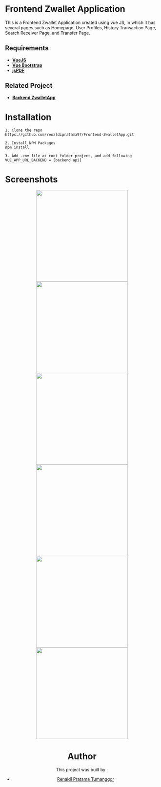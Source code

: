 # Frontend Zwallet Application
This is a Frontend Zwallet Application created using vue JS, in which it has several pages such as Homepage, User Profiles, History Transaction Page, Search Receiver Page, and Transfer Page.

## Requirements
* **[VueJS](https://cli.vuejs.org/guide/installation.html)**
* **[Vue Bootstrap](https://bootstrap-vue.org/)**
* **[jsPDF](https://www.npmjs.com/package/jspdf)**

## Related Project
* **[Backend ZwalletApp](https://github.com/renaldipratama97/Backend-ZwalletApp.git)**

# Installation
```
1. Clone the repo
https://github.com/renaldipratama97/Frontend-ZwalletApp.git

2. Install NPM Packages
npm install

3. Add .env file at root folder project, and add following
VUE_APP_URL_BACKEND = [backend api]
```
# Screenshots
<div display="flex" align="center">
<img src="https://user-images.githubusercontent.com/72293996/107486513-b6809780-6bb7-11eb-8189-5799d109e00f.png" width="300">
<img src="https://user-images.githubusercontent.com/72293996/107486735-f8114280-6bb7-11eb-88d7-21a0ddec3cd6.png" width="300">
<img src="https://user-images.githubusercontent.com/72293996/107486785-065f5e80-6bb8-11eb-8242-893bd8f88e06.png" width="300">
<img src="https://user-images.githubusercontent.com/72293996/107486845-170fd480-6bb8-11eb-9bab-8f3003172d11.png" width="300">
<img src="https://user-images.githubusercontent.com/26200397/104165148-8d8bac00-542b-11eb-83a8-52aa72f168b7.png" width="300">
<img src="https://user-images.githubusercontent.com/72293996/107486890-255df080-6bb8-11eb-982b-428b6eb87eea.png" width="300">

# Author
This project was built by :
* [Renaldi Pratama Tumanggor](https://github.com/renaldipratama97)
